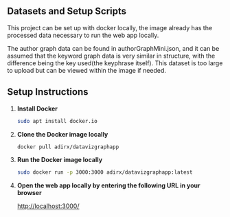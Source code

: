 ## Datasets and Setup Scripts

This project can be set up with docker locally, the image already has the processed data necessary to run the web app locally. 

The author graph data can be found in authorGraphMini.json, and it can be assumed that the keyword graph data is very similar in structure, with the difference being the key used(the keyphrase itself). This dataset is too large to upload but can be viewed within the image if needed. 



## Setup Instructions

1. **Install Docker**

    ```bash
    sudo apt install docker.io
    ```

2. **Clone the Docker image locally**

    ```bash
    docker pull adirx/datavizgraphapp
    ```

3. **Run the Docker image locally**

    ```bash
    sudo docker run -p 3000:3000 adirx/datavizgraphapp:latest
    ```

4. **Open the web app locally by entering the following URL in your browser**

    [http://localhost:3000/](http://localhost:3000/)
